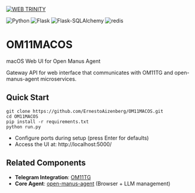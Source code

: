 [![WEB TRINITY](https://img.shields.io/badge/-WEB%20TRINITY-111111?style=for-the-badge&logo=html5&logoColor=E34F26&labelColor=000000&color=111111&animation=glow&link=https://developer.mozilla.org)](https://developer.mozilla.org)

![Python](https://img.shields.io/badge/Python-3.7-ff69b4) ![Flask](https://img.shields.io/badge/Flask-2.2.5-ff9e00) ![Flask-SQLAlchemy](https://img.shields.io/badge/Flask--SQLAlchemy-3.1.1-00cc88) ![redis](https://img.shields.io/badge/redis-latest-cc0000)
# OM11MACOS

macOS Web UI for Open Manus Agent  

Gateway API for web interface that communicates with OM11TG and open-manus-agent microservices.

## Quick Start

```shell
git clone https://github.com/ErnestoAizenberg/OM11MACOS.git
cd OM11MACOS
pip install -r requirements.txt
python run.py
```

- Configure ports during setup (press Enter for defaults)
- Access the UI at: http://localhost:5000/

## Related Components

- **Telegram Integration**: [OM11TG](https://github.com/ErnestoAizenberg/OM11TG)
- **Core Agent**: [open-manus-agent](https://github.com/ErnestoAizenberg/open-manus-agent) (Browser + LLM management)
